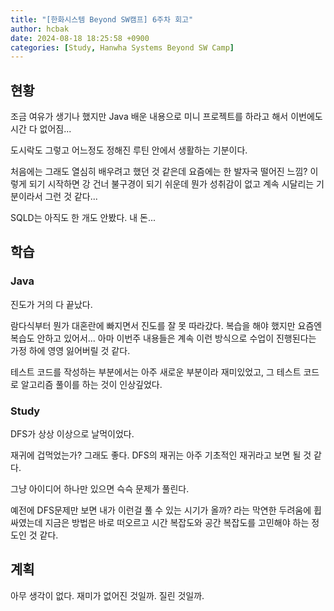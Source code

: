 ```yaml
---
title: "[한화시스템 Beyond SW캠프] 6주차 회고"
author: hcbak
date: 2024-08-18 18:25:58 +0900
categories: [Study, Hanwha Systems Beyond SW Camp]
---
```


## 현황
조금 여유가 생기나 했지만 Java 배운 내용으로 미니 프로젝트를 하라고 해서 이번에도 시간 다 없어짐...

도시락도 그렇고 어느정도 정해진 루틴 안에서 생활하는 기분이다.

처음에는 그래도 열심히 배우려고 했던 것 같은데 요즘에는 한 발자국 떨어진 느낌? 이렇게 되기 시작하면 강 건너 불구경이 되기 쉬운데 뭔가 성취감이 없고 계속 시달리는 기분이라서 그런 것 같다...

SQLD는 아직도 한 개도 안봤다. 내 돈...

## 학습

### Java
진도가 거의 다 끝났다.

람다식부터 뭔가 대혼란에 빠지면서 진도를 잘 못 따라갔다. 복습을 해야 했지만 요즘엔 복습도 안하고 있어서... 아마 이번주 내용들은 계속 이런 방식으로 수업이 진행된다는 가정 하에 영영 잃어버릴 것 같다.

테스트 코드를 작성하는 부분에서는 아주 새로운 부분이라 재미있었고, 그 테스트 코드로 알고리즘 풀이를 하는 것이 인상깊었다.

### Study
DFS가 상상 이상으로 날먹이었다.

재귀에 겁먹었는가? 그래도 좋다. DFS의 재귀는 아주 기초적인 재귀라고 보면 될 것 같다.

그냥 아이디어 하나만 있으면 슥슥 문제가 풀린다.

예전에 DFS문제만 보면 내가 이런걸 풀 수 있는 시기가 올까? 라는 막연한 두려움에 휩싸였는데 지금은 방법은 바로 떠오르고 시간 복잡도와 공간 복잡도를 고민해야 하는 정도인 것 같다.

## 계획
아무 생각이 없다. 재미가 없어진 것일까. 질린 것일까.
